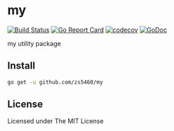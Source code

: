 # my

[![Build Status](https://travis-ci.org/zs5460/my.svg?branch=master)](https://travis-ci.org/zs5460/my)
[![Go Report Card](https://goreportcard.com/badge/github.com/zs5460/my)](https://goreportcard.com/report/github.com/zs5460/my)
[![codecov](https://codecov.io/gh/zs5460/my/branch/master/graph/badge.svg)](https://codecov.io/gh/zs5460/my)
[![GoDoc](https://godoc.org/github.com/zs5460/my?status.svg)](https://godoc.org/github.com/zs5460/my)

my utility package

## Install

```bash
go get -u github.com/zs5460/my
```

## License

Licensed under The MIT License
